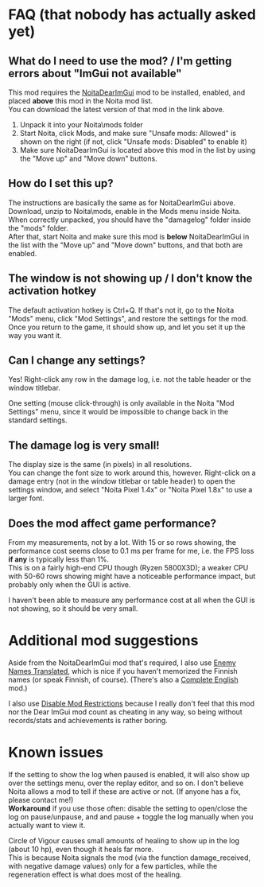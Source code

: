 # FAQ (that nobody has actually asked yet)

## What do I need to use the mod? / I'm getting errors about "ImGui not available"

This mod requires the [NoitaDearImGui](https://github.com/dextercd/Noita-Dear-ImGui/releases) mod to be installed, enabled, and placed **above** this mod in the Noita mod list.  
You can download the latest version of that mod in the link above.  
1) Unpack it into your Noita\mods folder  
2) Start Noita, click Mods, and make sure "Unsafe mods: Allowed" is shown on the right (if not, click "Unsafe mods: Disabled" to enable it)  
3) Make sure NoitaDearImGui is located above this mod in the list by using the "Move up" and "Move down" buttons.

## How do I set this up?

The instructions are basically the same as for NoitaDearImGui above. Download, unzip to Noita\mods, enable in the Mods menu inside Noita.  
When correctly unpacked, you should have the "damagelog" folder inside the "mods" folder.  
After that, start Noita and make sure this mod is **below** NoitaDearImGui in the list with the "Move up" and "Move down" buttons, and that both are enabled.

## The window is not showing up / I don't know the activation hotkey

The default activation hotkey is Ctrl+Q. If that's not it, go to the Noita "Mods" menu, click "Mod Settings", and restore the settings for the mod.  
Once you return to the game, it should show up, and let you set it up the way you want it.  

## Can I change any settings?

Yes! Right-click any row in the damage log, i.e. not the table header or the window titlebar.

One setting (mouse click-through) is only available in the Noita "Mod Settings" menu, since it would be impossible to change back in the standard settings.

## The damage log is very small!

The display size is the same (in pixels) in all resolutions.  
You can change the font size to work around this, however. Right-click on a damage entry (not in the window titlebar or table header) to open the settings window, and select "Noita Pixel 1.4x" or "Noita Pixel 1.8x" to use a larger font.

## Does the mod affect game performance?

From my measurements, not by a lot. With 15 or so rows showing, the performance cost seems close to 0.1 ms per frame for me, i.e. the FPS loss **if any** is typically less than 1%.  
This is on a fairly high-end CPU though (Ryzen 5800X3D); a weaker CPU with 50-60 rows showing might have a noticeable performance impact, but probably only when the GUI is active.

I haven't been able to measure any performance cost at all when the GUI is not showing, so it should be very small.

# Additional mod suggestions

Aside from the NoitaDearImGui mod that's required, I also use [Enemy Names Translated](https://steamcommunity.com/sharedfiles/filedetails/?id=2024025283), which is nice if you haven't memorized the Finnish names (or speak Finnish, of course). (There's also a [Complete English](https://steamcommunity.com/workshop/filedetails/?id=3059530047) mod.)

I also use [Disable Mod Restrictions](https://modworkshop.net/mod/38530) because I really don't feel that this mod nor the Dear ImGui mod count as cheating in any way, so being without records/stats and achievements is rather boring.

# Known issues

If the setting to show the log when paused is enabled, it will also show up over the settings menu, over the replay editor, and so on. I don't believe Noita allows a mod to tell if these are active or not. (If anyone has a fix, please contact me!)  
**Workaround** if you use those often: disable the setting to open/close the log on pause/unpause, and and pause + toggle the log manually when you actually want to view it.

Circle of Vigour causes small amounts of healing to show up in the log (about 10 hp), even though it heals far more.  
This is because Noita signals the mod (via the function damage_received, with negative damage values) only for a few particles, while the regeneration effect is what does most of the healing.